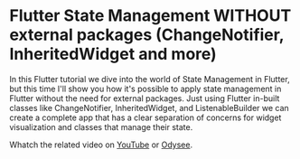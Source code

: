 # Flutter State Management WITHOUT external packages (ChangeNotifier, InheritedWidget and more)

In this Flutter tutorial we dive into the world of State Management in Flutter, but this time I'll show you how it's possible to apply state management in Flutter without the need for external packages. Just using Flutter in-built classes like ChangeNotifier, InheritedWidget, and ListenableBuilder we can create a complete app that has a clear separation of concerns for widget visualization and classes that manage their state.

Whatch the related video on [YouTube](https://youtu.be/VPRzLMyI1HY) or [Odysee](https://odysee.com/@svprdga:d/flutter-state-management-without-external-packages-changenotifier-inheritedwidget-and-more:3).